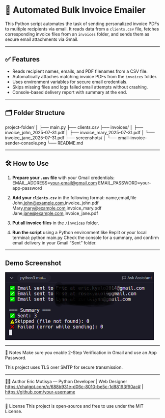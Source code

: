 # 📧 Automated Bulk Invoice Emailer

This Python script automates the task of sending personalized invoice PDFs to multiple recipients via email. It reads data from a `clients.csv` file, fetches corresponding invoice files from an `invoices` folder, and sends them as secure email attachments via Gmail.

---

## ✅ Features

- Reads recipient names, emails, and PDF filenames from a CSV file.
- Automatically attaches matching invoice PDFs from the `invoices` folder.
- Uses environment variables for secure email credentials.
- Skips missing files and logs failed email attempts without crashing.
- Console-based delivery report with summary at the end.

---

## 🗂️ Folder Structure

project-folder/
│
├── main.py
├── clients.csv
├── invoices/
│ ├── invoice_john_2025-07-31.pdf
│ ├── invoice_mary_2025-07-31.pdf
│ └── invoice_jane_2025-07-31.pdf
├── screenshots/
│ └── email-invoice-sender-console.png
└── README.md

---

## 🛠️ How to Use

1. **Prepare your `.env` file** with your Gmail credentials:
EMAIL_ADDRESS=your-email@gmail.com
EMAIL_PASSWORD=your-app-password

2. **Add your `clients.csv`** in the following format:
name,email,file
John,john@example.com,invoice_john.pdf
Mary,mary@example.com,invoice_mary.pdf
Jane,jane@example.com,invoice_jane.pdf

3. **Put all invoice files** in the `/invoices` folder.

4. **Run the script** using a Python environment like Replit or your local terminal:
python main.py
Check the console for a summary, and confirm email delivery in your Gmail “Sent” folder.

---

## Demo Screenshot

![Bulk Invoice Emailer Screenshot](screenshot.png)

---

📌 Notes
Make sure you enable 2-Step Verification in Gmail and use an App Password.

This project uses TLS over SMTP for secure transmission.

---

🧑‍💻 Author
Eric Mutisya — Python Developer | Web Designer
https://chatgpt.com/c/688b931e-d06c-8010-be5c-1d88193f90ac# | https://github.com/your-username

---

📄 License
This project is open-source and free to use under the MIT License.

